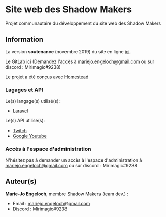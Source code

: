 # Site web des Shadow Makers

Projet communautaire du développement du site web des Shadow Makers

## Information
La version __soutenance__ (novembre 2019) du site en ligne [ici](http://sc1exlu1548.universe.wf/).

Le GitLab [ici]() (Demandez l'accès à <mariejo.engeloch@gmail.com> ou sur discord : Mirimagic#9238)

Le projet a été conçus avec [Homestead](https://laravel.com/docs/6.x/homestead)

### Lagages et API
Le(s) langage(s) utilisé(s):
* [Laravel](https://laravel.com/)

Le(s) API utilisé(s):
* [Twitch](https://dev.twitch.tv/docs/embed/)
* [Google Youtube](https://www.youtube.com/intl/fr/yt/dev/api-resources/)

### Accès à l'espace d'administration
N'hésitez pas à demander un accès à l'espace d'administration à <mariejo.engeloch@gmail.com> ou sur discord : Mirimagic#9238

## Auteur(s)
__Marie-Jo Engeloch__, membre Shadow Makers (team dev.) : 
* Email : <mariejo.engeloch@gmail.com> 
* Discord : Mirimagic#9238
